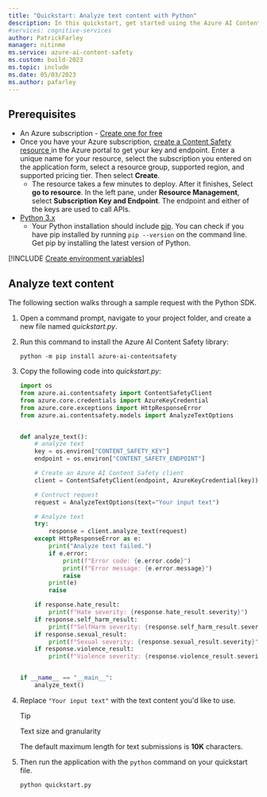 ```yaml
---
title: "Quickstart: Analyze text content with Python"
description: In this quickstart, get started using the Azure AI Content Safety Python SDK to analyze text content for objectionable material.
#services: cognitive-services
author: PatrickFarley
manager: nitinme
ms.service: azure-ai-content-safety
ms.custom: build-2023
ms.topic: include
ms.date: 05/03/2023
ms.author: pafarley
---
```


## Prerequisites

* An Azure subscription - [Create one for free](https://azure.microsoft.com/free/cognitive-services/) 
* Once you have your Azure subscription, <a href="https://aka.ms/acs-create"  title="Create a Content Safety resource"  target="_blank">create a Content Safety resource </a> in the Azure portal to get your key and endpoint. Enter a unique name for your resource, select the subscription you entered on the application form, select a resource group, supported region, and supported pricing tier. Then select **Create**.
  * The resource takes a few minutes to deploy. After it finishes, Select **go to resource**. In the left pane, under **Resource Management**, select **Subscription Key and Endpoint**. The endpoint and either of the keys are used to call APIs.
* [Python 3.x](https://www.python.org/)
  * Your Python installation should include [pip](https://pip.pypa.io/en/stable/). You can check if you have pip installed by running `pip --version` on the command line. Get pip by installing the latest version of Python.

[!INCLUDE [Create environment variables](../env-vars.md)]


## Analyze text content

The following section walks through a sample request with the Python SDK.

1. Open a command prompt, navigate to your project folder, and create a new file named *quickstart.py*.
1. Run this command to install the Azure AI Content Safety library:

    ```console
    python -m pip install azure-ai-contentsafety
    ```

1. Copy the following code into *quickstart.py*:

    ```python
    import os
    from azure.ai.contentsafety import ContentSafetyClient
    from azure.core.credentials import AzureKeyCredential
    from azure.core.exceptions import HttpResponseError
    from azure.ai.contentsafety.models import AnalyzeTextOptions
    
    
    def analyze_text():
        # analyze text
        key = os.environ["CONTENT_SAFETY_KEY"]
        endpoint = os.environ["CONTENT_SAFETY_ENDPOINT"]
    
        # Create an Azure AI Content Safety client
        client = ContentSafetyClient(endpoint, AzureKeyCredential(key))
    
        # Contruct request
        request = AnalyzeTextOptions(text="Your input text")
    
        # Analyze text
        try:
            response = client.analyze_text(request)
        except HttpResponseError as e:
            print("Analyze text failed.")
            if e.error:
                print(f"Error code: {e.error.code}")
                print(f"Error message: {e.error.message}")
                raise
            print(e)
            raise

        if response.hate_result:
            print(f"Hate severity: {response.hate_result.severity}")
        if response.self_harm_result:
            print(f"SelfHarm severity: {response.self_harm_result.severity}")
        if response.sexual_result:
            print(f"Sexual severity: {response.sexual_result.severity}")
        if response.violence_result:
            print(f"Violence severity: {response.violence_result.severity}")
    
    
    if __name__ == "__main__":
        analyze_text()
    ```
1. Replace `"Your input text"` with the text content you'd like to use.
    > [!TIP]
    > Text size and granularity
    >
    > The default maximum length for text submissions is **10K** characters.
1. Then run the application with the `python` command on your quickstart file.

    ```console
    python quickstart.py
    ```
